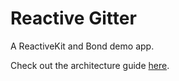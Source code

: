 # Reactive Gitter

A ReactiveKit and Bond demo app.

Check out the architecture guide [here](https://medium.com/hacker-daily/a-pragmatic-functional-reactive-architecture-with-swift-1e564cdbb1a4).
